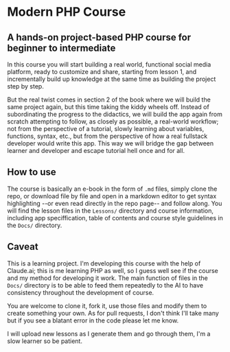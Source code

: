 # Modern PHP Course

## A hands-on project-based PHP course for beginner to intermediate

In this course you will start building a real world, functional social media platform, ready to customize and share, starting from lesson 1, and incrementally build up knowledge at the same time as building the project step by step.

But the real twist comes in section 2 of the book where we will build the same project again, but this time taking the kiddy wheels off. Instead of subordinating the progress to the didactics, we will build the app again from scratch attempting to follow, as closely as possible, a real-world workflow; not from the perspective of a tutorial, slowly learning about variables, functions, syntax, etc., but from the perspective of how a real fullstack developer would write this app. This way we will bridge the gap between learner and developer and escape tutorial hell once and for all. 

## How to use

The course is basically an e-book in the form of `.md` files, simply clone the repo, or download file by file and open in a markdown editor to get syntax highlighting --or even read directly in the repo page-- and follow along. You will find the lesson files in the `Lessons/` directory and course information, including app speciffication, table of contents and course style guidelines in the `Docs/` directory.

## Caveat

This is a learning project. I'm developing this course with the help of Claude.ai; this is me learning PHP as well, so I guess well see if the course and my method for developing it work. The main function of files in the `Docs/` directory is to be able to feed them repeatedly to the AI to have consistency throughout the development of course. 

You are welcome to clone it, fork it, use those files and modify them to create something your own. As for pull requests, I don't think I'll take many but if you see a blatant error in the code please let me know.

I will upload new lessons as I generate them and go through them, I'm a slow learner so be patient. 
